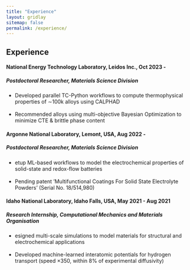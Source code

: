 ```yaml
---
title: "Experience"
layout: gridlay
sitemap: false
permalink: /experience/
---
```



## Experience


<style>
img{
  border-radius: 10px;
}
.col-md-3 {
  margin-top:10px;
  margin-bottom:10px;
  padding:0px;
  display:block;
  overflow:hidden;
  text-align:center;
  display: table-cell;
  background: white;
  border-radius: 20px;
  height: auto;
  <!-- border: 1px solid black; -->
}
iframe {
  margin:0;
  padding:0;
  width: 175px;
  display: inline;
  vertical-align: middle;
}
</style>

<div class="jumbotron">
<div class="row align-items-end">
<div class="col-md-12 col-sm-12">
 <h4>National Energy Technology Laboratory, Leidos Inc., Oct 2023 - </h4>
 <h5>Postdoctoral Researcher, Materials Science Division</h5>
 <ul>
 <li>Developed parallel TC-Python workflows to compute thermophysical properties of ∼100k alloys using CALPHAD </li><br>
<li>Recommended alloys using multi-objective Bayesian Optimization to minimize CTE & brittle phase content</li>
</ul>
</div>
</div>
</div>

<div class="jumbotron">
<div class="row align-items-end">
<div class="col-md-12 col-sm-12">
 <h4>Argonne National Laboratory, Lemont, USA, Aug 2022 - </h4>
 <h5>Postdoctoral Researcher, Materials Science Division</h5>
 <ul>
 <li>etup ML-based workflows to model the electrochemical properties of solid-state and redox-flow batteries </li><br>
<li>Pending patent ’Multifunctional Coatings For Solid State Electrolyte Powders’ (Serial No. 18/514,980) </li>
</ul>
</div>
</div>
</div>


<div class="jumbotron">
<div class="row align-items-end">
<div class="col-md-12 col-sm-12">
 <h4>Idaho National Laboratory, Idaho Falls, USA, May 2021 - Aug 2021</h4>
 <h5> Research Internship, Computational Mechanics and Materials Organisation</h5>
 <ul>
<li>esigned multi-scale simulations to model materials for structural and electrochemical applications</li><br>
<li>Developed machine-learned interatomic potentials for hydrogen transport (speed ×350, within 8% of experimental diffusivity)</li>
</ul>
</div>
</div>
</div>


